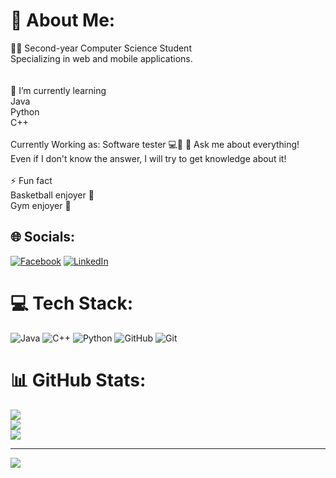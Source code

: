 # 💫 About Me:
👨‍🎓 Second-year Computer Science Student<br>Specializing in web and mobile applications.<br><br><br>🌱 I’m currently learning <br>Java<br>Python<br>C++<br> <br> Currently Working as: Software tester 💻🤳 💬 Ask me about everything! <br>Even if I don't know the answer, I will try to get knowledge about it!<br><br>⚡ Fun fact<br>Basketball enjoyer 🏀<br>Gym enjoyer 💪 


## 🌐 Socials:
[![Facebook](https://img.shields.io/badge/Facebook-%231877F2.svg?logo=Facebook&logoColor=white)](https://facebook.com/KolegaFifi) [![LinkedIn](https://img.shields.io/badge/LinkedIn-%230077B5.svg?logo=linkedin&logoColor=white)](https://linkedin.com/in/filip-nieć-9bb33126a) 

# 💻 Tech Stack:
![Java](https://img.shields.io/badge/java-%23ED8B00.svg?style=for-the-badge&logo=openjdk&logoColor=white) ![C++](https://img.shields.io/badge/c++-%2300599C.svg?style=for-the-badge&logo=c%2B%2B&logoColor=white) ![Python](https://img.shields.io/badge/python-3670A0?style=for-the-badge&logo=python&logoColor=ffdd54) ![GitHub](https://img.shields.io/badge/github-%23121011.svg?style=for-the-badge&logo=github&logoColor=white) ![Git](https://img.shields.io/badge/git-%23F05033.svg?style=for-the-badge&logo=git&logoColor=white)
# 📊 GitHub Stats:
![](https://github-readme-stats.vercel.app/api?username=xFeeNee&theme=panda&hide_border=true&include_all_commits=true&count_private=true)<br/>
![](https://github-readme-streak-stats.herokuapp.com/?user=xFeeNee&theme=panda&hide_border=true)<br/>
![](https://github-readme-stats.vercel.app/api/top-langs/?username=xFeeNee&theme=panda&hide_border=true&include_all_commits=true&count_private=true&layout=compact)

---
[![](https://visitcount.itsvg.in/api?id=xFeeNee&icon=0&color=10)](https://visitcount.itsvg.in)

<!-- Proudly created with GPRM ( https://gprm.itsvg.in ) -->
